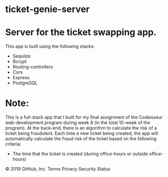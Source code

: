 # ticket-genie-server
# Server for the ticket swapping app. 
This app is built using the following stacks:

- Sequlize 
- Bcrypt
- Routing-controllers
- Cors
- Express
- PostgreSQL
# Note:
This is a full-stack app that I built for my final assignment of the Codaisseur web-development program during week 8 (in the total 10-week of the program).
At the back-end, there is an algorithm to calculate the risk of a ticket being fraudulent. Each time a new ticket being created, the app will automatically calculate the fraud risk of the ticket based on the following criteria:

- The time that the ticket is created (during office-hours or outside office-hours)

© 2019 GitHub, Inc.
Terms
Privacy
Security
Status
